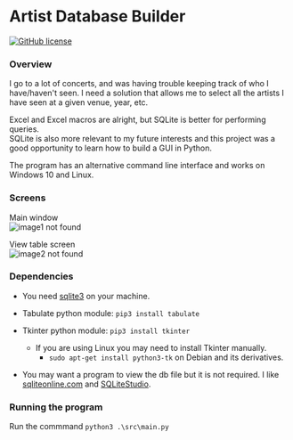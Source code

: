 
# Artist Database Builder
[![GitHub license](https://img.shields.io/github/license/mitchfen/Artist_Database_Builder.svg)](https://github.com/mitchfen/Aerist_Database_Builder/blob/master/LICENSE)
### Overview

I go to a lot of concerts, and was having trouble keeping track of who I have/haven't seen. I need a solution that allows me to select all the artists I have seen at a given venue, year, etc.  

Excel and Excel macros are alright, but  SQLite is better for performing queries.  
SQLite is also more relevant to my future interests and this project was a good opportunity to learn how to build a GUI in Python.

The program has an alternative command line interface and works on Windows 10 and Linux.

### Screens

Main window  
![image1 not found](https://github.com/mitchfen/artist-database/blob/master/screenshots/screen1.png)  

View table screen  
![image2 not found](https://github.com/mitchfen/artist-database/blob/master/screenshots/screen2.png)


### Dependencies

* You need [sqlite3](https://sqlite.org/download.html) on your machine.

* Tabulate python module: `pip3 install tabulate`
* Tkinter python module: `pip3 install tkinter`
    * If you are using Linux you may need to install Tkinter manually.
        * `sudo apt-get install python3-tk` on Debian and its derivatives.
* You may want a program to view the db file but it is not required. I like [sqliteonline.com](https://sqliteonline.com/) and [SQLiteStudio](https://github.com/pawelsalawa/sqlitestudio/releases).

### Running the program

 Run the commmand `python3 .\src\main.py`
